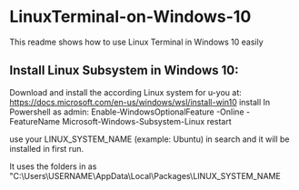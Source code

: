 # LinuxTerminal-on-Windows-10
This readme shows how to use Linux Terminal in Windows 10 easily


## Install Linux Subsystem in Windows 10:

Download and install the according Linux system for u-you at: https://docs.microsoft.com/en-us/windows/wsl/install-win10
install
In Powershell as admin:
Enable-WindowsOptionalFeature -Online -FeatureName Microsoft-Windows-Subsystem-Linux
restart

use your LINUX_SYSTEM_NAME (example: Ubuntu) in search and it will be installed in first run.

It uses the folders in as "C:\Users\USERNAME\AppData\Local\Packages\LINUX_SYSTEM_NAME
